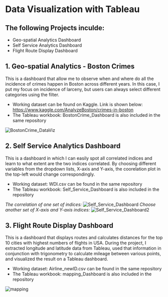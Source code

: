 # Data Visualization with Tableau

## The following Projects inculde:
- Geo-spatial Analytics Dashboard
- Self Service Analytics Dashboard
- Flight Route Display Dashboard

## 1. Geo-spatial Analytics - Boston Crimes
This is a dashboard that allow me to observe when and where do all the incidence of crimes happen in Boston across different years. In this case, I put my focus on incidence of larceny, but users can always select different categories using the filter.

- Working dataset can be found on Kaggle. Link is shown below: 
https://www.kaggle.com/AnalyzeBoston/crimes-in-boston
- The Tableau workbook: BostonCrime_Dashboard is also included in the same repository

![BostonCrime_DataViz](https://user-images.githubusercontent.com/60050802/75081368-eb926680-54dc-11ea-9737-d818a292079d.png)


## 2. Self Service Analytics Dashboard
This is a dashboard in which I can easily spot all correlated indices and learn to what extent are the two indices correlated. By choosing different variables from the dropdown lists, X-axis and Y-axis, the coorelation plot in the top-left would change correspondingly.  

- Working dataset: WDI.csv can be found in the same repository
- The Tableau workbook: Self_Service_Dashboard is also included in the repository

*The correlation of one set of indices:*
![Self_Service_Dashboard](https://user-images.githubusercontent.com/60050802/75082707-eb956500-54e2-11ea-80d5-f54a41fb8cd1.png)
*Choose another set of X-axis and Y-axis indices:*
![Self_Service_Dashboard2](https://user-images.githubusercontent.com/60050802/75082851-a7569480-54e3-11ea-93d4-8e582b64e5f8.png)


## 3. Flight Route Display Dashboard
This is a dashboard that displays routes and calculates distances for the top 10 cities with highest numbers of flights in USA. During the project, I extracted longitude and latitude data from Tableau, used that information in conjunction with trigonometry to calculate mileage between various points, and visualized the result on a Tableau dashboard. 

- Working dataset: Airline_newID.csv can be found in the same repository
- The Tableau workbook: mapping_Dashboard is also included in the repository

![mapping](https://user-images.githubusercontent.com/60050802/75083984-fb18ac00-54ea-11ea-96ea-b41c39469237.png)

